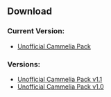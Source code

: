 ## Download

### Current Version:

- <a 
    href="files/Unofficial Camellia Pack.bplist" 
    download="Unofficial Camellia Pack.bplist">
      Unofficial Cammelia Pack
  </a>

### Versions:
- <a 
    href="files/Unofficial Camellia Pack v1.1.bplist" 
    download>
      Unofficial Cammelia Pack v1.1
  </a>
- <a 
    href="files/Unofficial Camellia Pack v1.0.bplist" 
    download>
      Unofficial Cammelia Pack v1.0
  </a>
